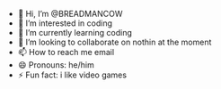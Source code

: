 - 👋 Hi, I’m @BREADMANCOW
- 👀 I’m interested in coding
- 🌱 I’m currently learning coding
- 💞️ I’m looking to collaborate on nothin at the moment
- 📫 How to reach me email
- 😄 Pronouns: he/him
- ⚡ Fun fact: i like video games

<!---
BREADMANCOW/BREADMANCOW is a ✨ special ✨ repository because its `README.md` (this file) appears on your GitHub profile.
You can click the Preview link to take a look at your changes.
--->
